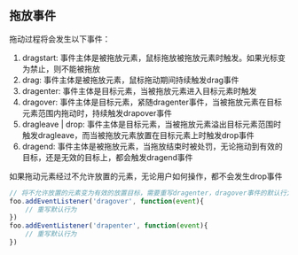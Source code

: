 ## 拖放事件
拖动过程将会发生以下事件：
1. dragstart: 事件主体是被拖放元素，鼠标拖放被拖放元素时触发。如果光标变为禁止，则不能被拖放
2. drag: 事件主体是被拖放元素，鼠标拖动期间持续触发drag事件
3. dragenter: 事件主体是目标元素，当被拖放元素进入目标元素时触发
4. dragover: 事件主体是目标元素，紧随dragenter事件，当被拖放元素在目标元素范围内拖动时，持续触发drapover事件
5. dragleave | drop: 事件主体是目标元素，当被拖放元素溢出目标元素范围时触发dragleave，而当被拖放元素放置在目标元素上时触发drop事件
6. dragend: 事件主体是被拖放元素，当拖放结束时被处罚，无论拖动到有效的目标，还是无效的目标上，都会触发dragend事件


如果拖动元素经过不允许放置的元素，无论用户如何操作，都不会发生drop事件
```js
// 将不允许放置的元素变为有效的放置目标，需要重写dragenter，dragover事件的默认行为
foo.addEventListener('dragover', function(event){
    // 重写默认行为
})
foo.addEventListener('drapenter', function(event){
    // 重写默认行为
})
```


